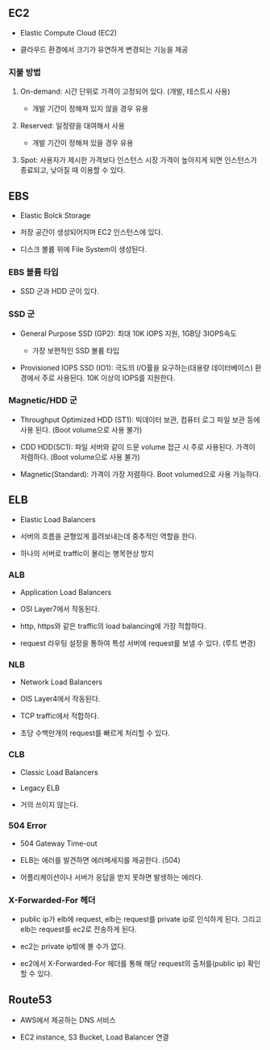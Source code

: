 <!-- @format -->

## EC2

-   Elastic Compute Cloud (EC2)

-   클라우드 환경에서 크기가 유연하게 변경되는 기능을 제공

### 지불 방법

1. On-demand: 시간 단위로 가격이 고정되어 있다. (개발, 테스트시 사용)

    - 개발 기간이 정해져 있지 않을 경우 유용

2. Reserved: 일정량을 대여해서 사용

    - 개발 기간이 정해져 있을 경우 유용

3. Spot: 사용자가 제시한 가격보다 인스턴스 시장 가격이 높아지게 되면 인스턴스가 종료되고, 낮아질 때 이용할 수 있다.

## EBS

-   Elastic Bolck Storage

-   저장 공간이 생성되어지며 EC2 인스턴스에 있다.

-   디스크 볼륨 위에 File System이 생성된다.

### EBS 볼륨 타입

-   SSD 군과 HDD 군이 있다.

### SSD 군

-   General Purpose SSD (GP2): 최대 10K IOPS 지원, 1GB당 3IOPS속도

    -   가장 보편적인 SSD 볼륨 타입

-   Provisioned IOPS SSD (IO1): 극도의 I/O률을 요구하는(대용량 데이터베이스) 환경에서 주로 사용된다. 10K 이상의 IOPS를 지원한다.

### Magnetic/HDD 군

-   Throughput Optimized HDD (ST1): 빅데이터 보관, 컴퓨터 로그 파일 보관 등에 사용 된다. (Boot volume으로 사용 불가)

-   CDD HDD(SC1): 파일 서버와 같이 드문 volume 접근 시 주로 사용된다. 가격이 저렴하다. (Boot volume으로 사용 불가)

-   Magnetic(Standard): 가격이 가장 저렴하다. Boot volumed으로 사용 가능하다.

## ELB

-   Elastic Load Balancers

-   서버의 흐름을 균형있게 흘려보내는데 중추적인 역할을 한다.

-   하나의 서버로 traffic이 몰리는 병목현상 방지

### ALB

-   Application Load Balancers

-   OSI Layer7에서 작동된다.

-   http, https와 같은 traffic의 load balancing에 가장 적합하다.

-   request 라우팅 설정을 통하여 특성 서버에 request를 보낼 수 있다. (루트 변경)

### NLB

-   Network Load Balancers

-   OIS Layer4에서 작동된다.

-   TCP traffic에서 적합하다.

-   초당 수백만개의 request를 빠르게 처리할 수 있다.

### CLB

-   Classic Load Balancers

-   Legacy ELB

-   거의 쓰이지 않는다.

### 504 Error

-   504 Gateway Time-out

-   ELB는 에러를 발견하면 에러메세지를 제공한다. (504)

-   어플리케이션이나 서버가 응답을 받지 못하면 발생하는 에러다.

### X-Forwarded-For 헤더

-   public ip가 elb에 request, elb는 request를 private ip로 인식하게 된다. 그리고 elb는 request를 ec2로 전송하게 된다.

-   ec2는 private ip밖에 볼 수가 없다.

-   ec2에서 X-Forwarded-For 헤더를 통해 해당 request의 출처를(public ip) 확인 할 수 있다.

## Route53

-   AWS에서 제공하는 DNS 서비스

-   EC2 instance, S3 Bucket, Load Balancer 연결
